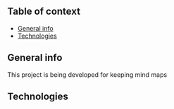 ## Table of context
* [General info](#general-info)
* [Technologies](#technologies)

## General info
This project is being developed for keeping mind maps

## Technologies
